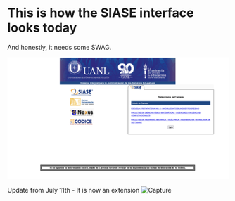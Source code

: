 # This is how the SIASE interface looks today 

And honestly, it needs some SWAG. 


![Capture](./src/components/img/capture.png)

Update from July 11th - It is now an extension
![Capture](./src/components/img/update.png)